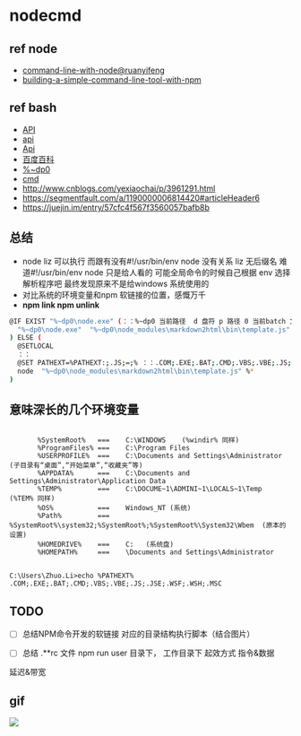 # nodecmd

## ref node
- [command-line-with-node@ruanyifeng](http://www.ruanyifeng.com/blog/2015/05/command-line-with-node.html)
- [building-a-simple-command-line-tool-with-npm](http://blog.npmjs.org/post/118810260230/building-a-simple-command-line-tool-with-npm)
## ref bash
- [API](http://www.cnblogs.com/SunShineYPH/archive/2011/12/13/2285570.html)
- [api](http://www.cnblogs.com/Greensun/archive/2008/07/25/1251788.html)
- [Api](http://blog.csdn.net/junmuzi/article/details/12239303)
- [百度百科](http://baike.baidu.com/subview/283786/283786.htm)
- [%~dp0](http://blog.csdn.net/lightyearwp/article/details/2778677)
- [cmd](http://www.jb51.net/article/11287.htm)
- http://www.cnblogs.com/yexiaochai/p/3961291.html
- https://segmentfault.com/a/1190000006814420#articleHeader6
- https://juejin.im/entry/57cfc4f567f3560057bafb8b


## 总结
- node liz 可以执行 而跟有没有#!/usr/bin/env node 没有关系  liz 无后缀名  难道#!/usr/bin/env node 只是给人看的 可能全局命令的时候自己根据 env 选择解析程序吧 最终发现原来不是给windows 系统使用的
- 对比系统的环境变量和npm 软链接的位置，感慨万千
- **npm link npm unlink**
```bash
@IF EXIST "%~dp0\node.exe" (：：%~dp0 当前路径  d 盘符 p 路径 0 当前batch 文件 （合起来就是获取当前文件的路径）
  "%~dp0\node.exe"  "%~dp0\node_modules\markdown2html\bin\template.js" %*
) ELSE (
  @SETLOCAL
  ：： 
  @SET PATHEXT=%PATHEXT:;.JS;=;% ：：.COM;.EXE;.BAT;.CMD;.VBS;.VBE;.JS;.JSE;.WSF;.WSH;.MSC  每个后缀名的执行顺序 run cmd  === run cmd.exe ping.exe ........
  node  "%~dp0\node_modules\markdown2html\bin\template.js" %*
)
```
## 意味深长的几个环境变量
```

       %SystemRoot%   ===    C:\WINDOWS    (%windir% 同样)
       %ProgramFiles% ===    C:\Program Files
       %USERPROFILE%  ===    C:\Documents and Settings\Administrator  (子目录有“桌面”,“开始菜单”,“收藏夹”等)
       %APPDATA%      ===    C:\Documents and Settings\Administrator\Application Data
       %TEMP%         ===    C:\DOCUME~1\ADMINI~1\LOCALS~1\Temp  (%TEM% 同样)
       %OS%           ===    Windows_NT (系统)
       %Path%         ===    %SystemRoot%\system32;%SystemRoot%;%SystemRoot%\System32\Wbem  (原本的设置)
       %HOMEDRIVE%    ===    C:   (系统盘)
       %HOMEPATH%     ===    \Documents and Settings\Administrator

       
C:\Users\Zhuo.Li>echo %PATHEXT%
.COM;.EXE;.BAT;.CMD;.VBS;.VBE;.JS;.JSE;.WSF;.WSH;.MSC
```
## TODO
-[ ] 总结NPM命令开发的软链接 对应的目录结构执行脚本（结合图片）

-[ ] 总结 .**rc 文件 npm run user 目录下， 工作目录下 起效方式
指令&数据 

延迟&带宽


## gif

![](pic/acfun.gif)